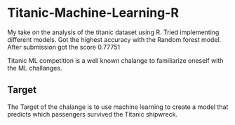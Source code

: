 # Titanic-Machine-Learning-R

My take on the analysis of the titanic dataset using R. Tried implementing different models. Got the highest accuracy with the Random forest model.
After submission got the score 0.77751 


Titanic ML competition is a well known chalange to familiarize oneself with the ML challanges.

## Target

The Target of the chalange is to use machine learning to create a model that predicts which passengers survived the Titanic shipwreck.
